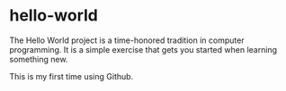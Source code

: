 # hello-world
The Hello World project is a time-honored tradition in computer programming. It is a simple exercise that gets you started when learning something new.

This is my first time using Github.

